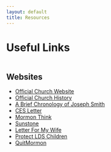 ```yaml
---
layout: default
title: Resources
---
```


<div class="post">
	<h1 class="pageTitle">Useful Links</h1>
	<img src="{{ '/assets/img/header.jpg' | prepend: site.baseurl }}" alt="">
	<h2>Websites</h2>
	<ul>
		<li><a href="https://www.churchofjesuschrist.org/?lang=eng">Official Church Website</a></li>
		<li><a href="https://history.churchofjesuschrist.org/">Official Church History</a></li>
  		<li><a href="http://www.utlm.org/onlineresources/briefchronologyofjosephsmith1805_1844.htm">A Brief Chronology of Joseph Smith</a></li>
  		<li><a href="http://cesletter.com/">CES Letter</a></li>
  		<li><a href="http://mormonthink.com/">Mormon Think</a></li>
  		<li><a href="https://www.sunstonemagazine.com/">Sunstone</a></li>
  		<li><a href="http://www.letterformywife.com/">Letter For My Wife</a></li>
  		<li><a href="https://protectldschildren.org/">Protect LDS Children</a></li>
  		<li><a href="https://quitmormon.com/">QuitMormon</a></li>
  	</ul>
</div>
